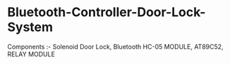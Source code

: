 # Bluetooth-Controller-Door-Lock-System
Components :- Solenoid Door Lock, Bluetooth HC-05 MODULE, AT89C52, RELAY MODULE 

